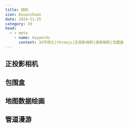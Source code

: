 ```yaml
---
title: 相机
icon: Dxuanzhuan
date: 2024-11-25
category: 3d
head:
  - - meta
    - name: keywords
      content: 3d可视化|threejs|正投影相机|透视相机|包围盒
---
```


## 正投影相机

<CameraExample1/>

## 包围盒

<CameraExample2/>

## 地图数据绘画

<CameraExample3/>

## 管道漫游

<CameraExample4/>
